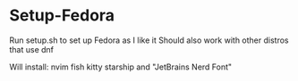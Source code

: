 # Setup-Fedora

Run setup.sh to set up Fedora as I like it
Should also work with other distros that use dnf

Will install: nvim fish kitty starship and "JetBrains Nerd Font"
